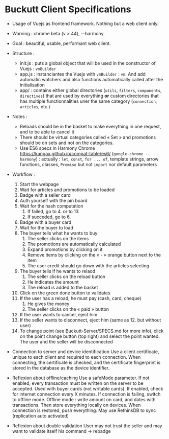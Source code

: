 # Buckutt Client Specifications

* Usage of Vuejs as frontend framework. Nothing but a web client only.
* Warning : chrome beta (v > 44), --harmony.
* Goal : beautiful, usable, performant web client.
* Structure :
    - init.js : puts a global object that will be used in the constructor of Vuejs : `vmBuilder`
    - app.js  : instanciantes the Vuejs with `vmBuilder` : `vm`. And add automatic watchers and also functions automatically called after the initialisation
    - app/    : contains either global directories (`utils`, `filters`, `components`, `directives`) that are used by everything **or** custom directories that has multiple functionnalities uner the same category (`connection`, `articles`, etc.)
* Notes :
    - Reloads should be in the basket to make everything in one request, and to be able to cancel it
    - There should be virtual categories called « Set » and promotions should be on sets and not on the categories.
    - Use ES6 specs in Harmony Chrome https://kangax.github.io/compat-table/es6/ (`google-chrome --harmony`) : actually : `let`, `const`, `for ... of`, template strings, arrow functions, classes, `Promise` but not `import` nor default parameters
* Workflow :
    1. Start the webpage
    2. Wait for articles and promotions to be loaded
    3. Badge with a seller card
    4. Auth yourself with the pin board
    5. Wait for the hash computation
        1. If failed, go to 4. or to 13.
        2. If succeded, go to 6.
    6. Badge with a buyer card
    7. Wait for the buyer to load
    8. The buyer tells what he wants to buy
        1. The seller clicks on the items
        2. The promotions are automatically calculated
        3. Expand promotions by clicking on it
        4. Remove items by clicking on the « - » orange button next to the item
        5. The user credit should go down with the articles selecting
    9. The buyer tells if he wants to relaod
        1. The seller clicks on the reload button
        2. He indicates the amount
        3. The reload is added to the basket
    10. Click on the green done button to validates
    11. If the user has a reload, he must pay (cash, card, cheque)
        1. He gives the money
        2. The seller clicks on the « paid » button
    12. If the user wants to cancel, eject him
    13. If the seller wants to disconnect, eject him (same as 12. but without user)
    14. To change point (see Buckutt-Server/SPECS.md for more info), click on the point change button (top right) and select the point wanted. The user and the seller will be disconnected

* Connection to server and device identification
Use a client certificate, unique to each client and required to each connection.
When connecting, the certificate is checked, and the certificate fingerprint is stored in the database as the device
identifier.

* Reflexion about offline/caching
Use a safeMode parameter. If not enabled, every transaction must be written on the server to be accepted. Used with buyer
cards (not writable cards). If enabled, check for internet connection every X minutes. If connection is failing, switch
to offline mode. Offline mode : write amount on card, and dates with transactions. Then store everything locally on
devices. When connection is restored, push everything. May use RethinkDB to sync (replication auto activated)

* Reflexion about double validation
User may not trust the seller and may want to validate itself his command -> rebadge
